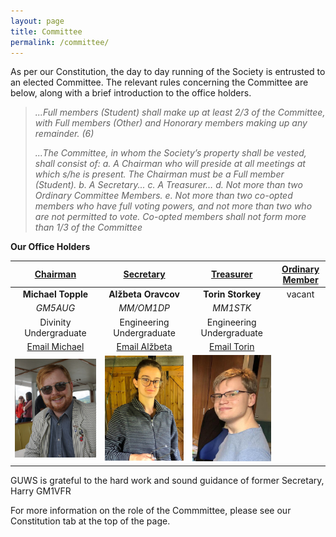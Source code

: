 ```yaml
---
layout: page
title: Committee
permalink: /committee/
---
```


As per our Constitution, the day to day running of the Society is entrusted to an elected Committee. The relevant rules concerning the Committee are below, along with a brief introduction to the office holders.

>*...Full members (Student) shall make up at least 2/3 of the Committee, with Full members (Other) and Honorary members making up any remainder. (6)*
>
>*...The Committee, in whom the Society’s property shall be vested, shall consist of:
>a. A Chairman who will preside at all meetings at which s/he is present. The Chairman must be a Full member (Student).
>b. A Secretary...
>c. A Treasurer…
>d. Not more than two Ordinary Committee Members.
>e. Not more than two co-opted members who have full voting powers, and not more than two who are not permitted to vote. Co-opted members shall not form more than 1/3 of the Committee*

**Our Office Holders**

| **<u>Chairman</u>** | **<u>Secretary</u>** | **<u>Treasurer</u>** | **<u>Ordinary Member</u>** |
| :-----------: | :-----------: | :-----------: | :-----------: |
| **Michael Topple** | **Alžbeta Oravcov** | **Torin Storkey** | vacant |
| *GM5AUG* | *MM/OM1DP* | *MM1STK* | |
| Divinity Undergraduate | Engineering Undergraduate | Engineering Undergraduate | |
| [Email Michael](mailto:chairman@mm0wsg.radio) | [Email Alžbeta](mailto:secretary@mm0wsg.radio) | [Email Torin](mailto:treasurer@mm0wsg.radio) |
| ![Michael](images/Michael.jpg) | ![Alžbeta](images/alzbeta.jpeg) |  ![Torin](images/TorinCrop.jpeg) |

GUWS is grateful to the hard work and sound guidance of former Secretary, Harry GM1VFR

For more information on the role of the Commmittee, please see our Constitution tab at the top of the page.
